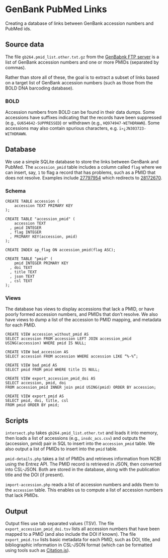 # GenBank PubMed Links

Creating a database of links between GenBank accession numbers and PubMed ids.

## Source data

The file `gb264.pmid_list.other.txt.gz` from the [GenBabnk FTP server](https://ftp.ncbi.nlm.nih.gov/genbank/catalog/) is a list of GenBank accession numbers and one or more PMIDs (separated by commas).

Rather than store all of these, the goal is to extract a subset of links based on a target list of GenBank accession numbers (such as those from the BOLD DNA barcoding database).

### BOLD

Accession numbers from BOLD can be found in their data dumps. Some accessions have suffixes indicating that the records have been suppressed (e.g., `GU654642-SUPPRESSED`) or withdrawn (e.g., `HQ974947-WITHDRAWN`). Some accessions may also contain spurious characters, e.g. `ï»¿JN303723-WITHDRAWN`.

## Database

We use a simple SQLite database to store the links between GenBank and PubMed. The `accession_pmid` table includes a column called `flag` where we can insert, say, `1` to flag a record that has problems, such as a PMID that does not resolve. Examples include [27797954](https://pubmed.ncbi.nlm.nih.gov/27797954/) which redirects to [28172670](https://pubmed.ncbi.nlm.nih.gov/28172670/).

### Schema

```
CREATE TABLE accession (
    accession TEXT PRIMARY KEY
);

CREATE TABLE "accession_pmid" (
    accession TEXT
  , pmid INTEGER
  , flag INTEGER
  , PRIMARY KEY(accession, pmid)
);

CREATE INDEX ap_flag ON accession_pmid(flag ASC);

CREATE TABLE "pmid" (
    pmid INTEGER PRIMARY KEY
  , doi TEXT
  , title TEXT
  , json TEXT
  , csl TEXT
);
```

### Views

The database has views to display accessions that lack a PMID, or have poorly formed accession numbers, and PMIDs that don’t resolve. We also have views to dump a list of the accession to PMID mapping, and metadata for each PMID.

```
CREATE VIEW accession_without_pmid AS
SELECT accession FROM accession LEFT JOIN accession_pmid USING(accession) WHERE pmid IS NULL;

CREATE VIEW bad_accession AS
SELECT accession FROM accession WHERE accession LIKE “%-%”;

CREATE VIEW bad_pmid AS
SELECT pmid FROM pmid WHERE title IS NULL;

CREATE VIEW export_accession_pmid_doi AS
SELECT accession, pmid, doi 
FROM accession_pmid INNER join pmid USING(pmid) ORDER BY accession;

CREATE VIEW export_pmid AS
SELECT pmid, doi, title, csl
FROM pmid ORDER BY pmid;

```

## Scripts

`intersect.php` takes `gb264.pmid_list.other.txt` and loads it into memory, then loads a list of accessions (e.g., `insdc_acs.csv`) and outputs the (accession, pmid) pair in SQL to insert into the `accession_pmid` table. We also output a list of PMIDs to insert into the `pmid` table.

`pmid-details.php` takes a list of PMIDs and retrieves information from NCBI using the Entrez API. The PMID record is retrieved in JSON, then converted into CSL-JSON. Both are stored in the database, along with the publication title and the DOI (if present).

`import-accession.php` reads a list of accession numbers and adds them to the `accession` table. This enables us to compute a list of accession numbers that lack PMIDs.

## Output

Output files use tab separated values (TSV). The file `export_accession_pmid_doi.tsv` lists all accession numbers that  have been mapped to a PMID (and also include the DOI if known). The file `export_pmid.tsv` lists basic metadata for each PMID, such as DOI, title, and bibliographic information in CSL-JSON format (which can be formatted using tools such as [Citation.js](https://citation.js.org)).

